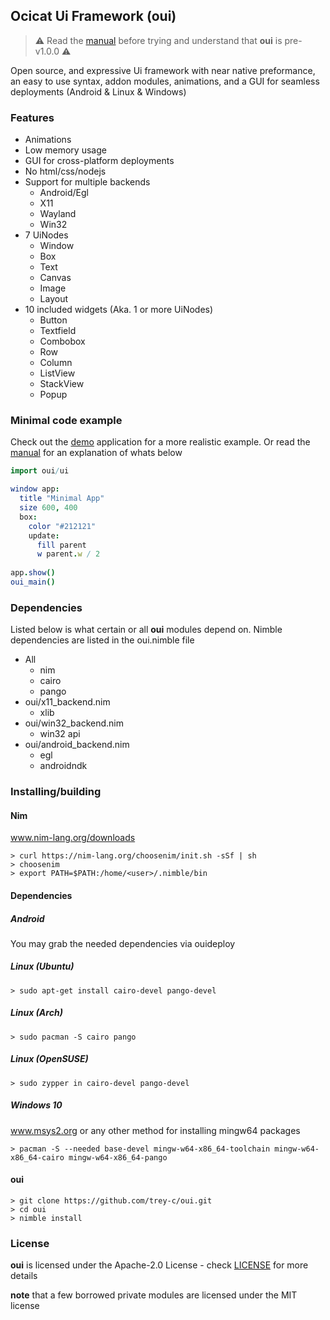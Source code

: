 ## Ocicat Ui Framework (oui)

> :warning: Read the [manual](doc/MANUAL.md) before trying and understand that **oui** is pre-v1.0.0 :warning:

Open source, and expressive Ui framework with near native preformance, an easy to use syntax, addon modules, animations, and a GUI for seamless deployments (Android & Linux & Windows)

### Features

- Animations
- Low memory usage
- GUI for cross-platform deployments
- No html/css/nodejs
- Support for multiple backends
  * Android/Egl
  * X11
  * Wayland
  * Win32
- 7 UiNodes
  * Window
  * Box
  * Text
  * Canvas
  * Image
  * Layout
- 10 included widgets (Aka. 1 or more UiNodes)
  * Button
  * Textfield
  * Combobox
  * Row
  * Column
  * ListView
  * StackView
  * Popup

### Minimal code example

Check out the [demo](/demo) application for a more realistic example. Or read the [manual](doc/MANUAL.md) for an explanation of whats below

```nim
import oui/ui

window app:
  title "Minimal App"
  size 600, 400
  box:
    color "#212121"
    update:
      fill parent
      w parent.w / 2
  
app.show()
oui_main()
```

### Dependencies

Listed below is what certain or all **oui** modules depend on. Nimble dependencies are listed in the oui.nimble file

- All
  * nim
  * cairo
  * pango
- oui/x11_backend.nim
  * xlib
- oui/win32_backend.nim
  * win32 api
- oui/android_backend.nim
  * egl
  * androidndk

### Installing/building

#### Nim

www.nim-lang.org/downloads

```shell
> curl https://nim-lang.org/choosenim/init.sh -sSf | sh
> choosenim
> export PATH=$PATH:/home/<user>/.nimble/bin
```
#### Dependencies

##### Android

You may grab the needed dependencies via ouideploy

##### Linux (Ubuntu)

```shell
> sudo apt-get install cairo-devel pango-devel
```

##### Linux (Arch)

```shell
> sudo pacman -S cairo pango
```

##### Linux (OpenSUSE)

```shell
> sudo zypper in cairo-devel pango-devel
```

##### Windows 10

www.msys2.org or any other method for installing mingw64 packages

```shell
> pacman -S --needed base-devel mingw-w64-x86_64-toolchain mingw-w64-x86_64-cairo mingw-w64-x86_64-pango
```
#### oui

```shell
> git clone https://github.com/trey-c/oui.git
> cd oui
> nimble install
```

### License

**oui** is licensed under the Apache-2.0 License - check [LICENSE](LICENSE) for more details

**note** that a few borrowed private modules are licensed under the MIT license